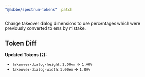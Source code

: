 ```yaml
---
"@adobe/spectrum-tokens": patch
---
```


Change takeover dialog dimensions to use percentages which were previously converted to ems by mistake.

## Token Diff

**Updated Tokens (2):**

- `takeover-dialog-height`: `1.00em` -> `1.00%`
- `takeover-dialog-width`: `1.00em` -> `1.00%`
